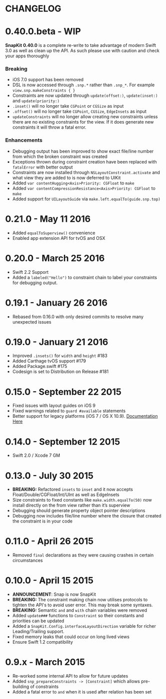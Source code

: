 CHANGELOG
=======

# 0.40.0.beta - WIP

**SnapKit 0.40.0** is a complete re-write to take advantage of modern Swift 3.0 as well as
clean up the API. As such please use with caution and check your apps thoroughly

### Breaking

* iOS 7.0 support has been removed
* DSL is now accessed through `.snp.*` rather than `.snp_*`. For example `view.snp.makeConstraints { }`
* Constraints are now updated through `update(offset:)`, `update(inset:)` and `update(priority:)`
* `.inset()` will no longer take `CGPoint` or `CGSize` as input
* `.offset()` will no longer take `CGPoint`, `CGSize`, `EdgeInsets` as input
* `updateConstraints` will no longer allow creating new constraints unless there are no existing constraints for the view. If it does generate new constraints it will throw a fatal error.

### Enhancements

* Debugging output has been improved to show exact file/line number from which the broken constraint was created
* Exceptions thrown during constraint creation have been replaced with `fatalError` with better output
* Constraints are now installed through `NSLayoutConstraint.activate` and what view they are added to is now deferred to UIKit
* Added `var contentHugging<Axis>Priority: CGFloat` to `make`
* Added `var contentCompressionResistance<Axis>Priority: CGFloat` to `make`
* Added support for `UILayoutGuide` via `make.left.equalTo(guide.snp.top)`

# 0.21.0 - May 11 2016

* Added `equalToSuperview()` convenience
* Enabled app extension API for tvOS and OSX

# 0.20.0 - March 25 2016

* Swift 2.2 Support
* Added a `labeled("Hello")` to constraint chain to label your constraints for debugging output.

# 0.19.1 - January 26 2016

* Rebased from 0.16.0 with only desired commits to resolve many unexpected issues

# 0.19.0 - January 21 2016

* Improved `.insets()` for `width` and `height` #183
* Added Carthage tvOS support #179
* Added Package.swift #175
* Codesign is set to Distribution on Release #181

# 0.15.0 - September 22 2015

* Fixed issues with layout guides on iOS 9
* Fixed warnings related to `guard #available` statements
* Better support for legacy platforms (iOS 7 / OS X 10.9). [Documentation Here](http://snapkit.io/legacy-platforms)

# 0.14.0 - September 12 2015

* Swift 2.0 / Xcode 7 GM

# 0.13.0 - July 30 2015

* **BREAKING:** Refactored `insets` to `inset` and it now accepts Float/Double/CGFloat/Int/UInt as well as EdgeInsets
* Size constraints to fixed constants like `make.width.equalTo(50)` now install directly on the from view rather than it’s superview
* Debugging should generate property object pointer descriptions
* Debugging now includes file/line number where the closure that created the constraint is in your code

# 0.11.0 - April 26 2015

* Removed `final` declarations as they were causing crashes in certain circumstances

# 0.10.0 - April 15 2015

* **ANNOUNCEMENT**: Snap is now SnapKit
* **BREAKING:** The constraint making chain now utilises protocols to tighten the API's to avoid user error. This may break some syntaxes.
* **BREAKING:** Semantic `and` and `with` chain variables were removed
* Added `update###` functions to `Constraint` so their constants and priorities can be updated
* Added a `SnapKit.Config.interfaceLayoutDirection` variable for richer Leading/Trailing support.
* Fixed memory leaks that could occur on long lived views
* Ensure Swift 1.2 compatibility

# 0.9.x - March 2015

* Re-worked some internal API to allow for future updates
* Added `snp_prepareConstraints -> [Constraint]` which allows pre-building of constraints
* Added a fatal error to `and` when it is used after relation has been set